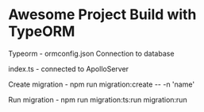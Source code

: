 # Awesome Project Build with TypeORM

Typeorm - ormconfig.json
Connection to database

index.ts - connected to ApolloServer

Create migration -
npm run migration:create -- -n 'name'

Run migration -
npm run migration:ts:run migration:run
